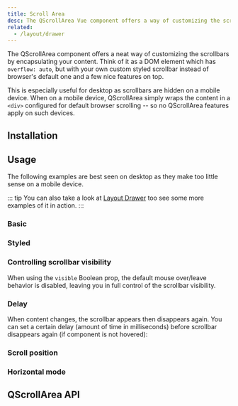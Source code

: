 ```yaml
---
title: Scroll Area
desc: The QScrollArea Vue component offers a way of customizing the scrollbars for all desktop browsers.
related:
  - /layout/drawer
---
```


The QScrollArea component offers a neat way of customizing the scrollbars by encapsulating your content. Think of it as a DOM element which has `overflow: auto`, but with your own custom styled scrollbar instead of browser's default one and a few nice features on top.

This is especially useful for desktop as scrollbars are hidden on a mobile device. When on a mobile device, QScrollArea simply wraps the content in a `<div>` configured for default browser scrolling -- so no QScrollArea features apply on such devices.

## Installation

<doc-installation components="QScrollArea" />

## Usage

The following examples are best seen on desktop as they make too little sense on a mobile device.

::: tip
You can also take a look at [Layout Drawer](/layout/drawer) too see some more examples of it in action.
:::

### Basic

<doc-example title="Basic" file="QScrollArea/Basic" />

### Styled

<doc-example title="Styled" file="QScrollArea/Styled" />

### Controlling scrollbar visibility

<q-badge label="v1.3.0+" /> When using the `visible` Boolean prop, the default mouse over/leave behavior is disabled, leaving you in full control of the scrollbar visibility.

<doc-example title="Controlling scrollbar visibility" file="QScrollArea/ScrollbarVisibility" />

### Delay

When content changes, the scrollbar appears then disappears again. You can set a certain delay (amount of time in milliseconds) before scrollbar disappears again (if component is not hovered):

<doc-example title="Delay" file="QScrollArea/Delay" />

### Scroll position

<doc-example title="Scroll Position" file="QScrollArea/ScrollPosition" />

### Horizontal mode

<doc-example title="Horizontal mode" file="QScrollArea/Horizontal" />

## QScrollArea API

<doc-api file="QScrollArea" />
